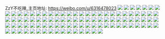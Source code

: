 ZzY不吃辣_主页地址: https://weibo.com/u/6316478023 
![](https://wx4.sinaimg.cn/mw2000/006TtitNly1h916ixcdy4j30jv08tmya.jpg) 
![](https://wx4.sinaimg.cn/mw2000/006TtitNly1h90ym95x0nj34mo334qv6.jpg) 
![](https://wx4.sinaimg.cn/mw2000/006TtitNly1h90ym1wsebj34mo334e83.jpg) 
![](https://wx4.sinaimg.cn/mw2000/006TtitNly1h90ymgvkuij34mo334kjo.jpg) 
![](https://wx4.sinaimg.cn/mw2000/006TtitNly1h90ymptkqzj34mo3344qu.jpg) 
![](https://wx4.sinaimg.cn/mw2000/006TtitNly1h90ymhb6rqj30mu0eutbt.jpg) 
![](https://wx4.sinaimg.cn/mw2000/006TtitNly1h90ymjprgrj34mo334kjm.jpg) 
![](https://wx4.sinaimg.cn/mw2000/006TtitNly1h8t2b3z2f0j30n01dsguf.jpg) 
![](https://wx4.sinaimg.cn/mw2000/006TtitNly1h8np2cq5i3j3104095n08.jpg) 
![](https://wx4.sinaimg.cn/mw2000/006TtitNly1h8jm4mqr6qj30ku0e50tk.jpg) 
![](https://wx4.sinaimg.cn/mw2000/006TtitNly1h8jm4mepmwj32802yo4qr.jpg) 
![](https://wx4.sinaimg.cn/mw2000/006TtitNly1h8imydul7pj30k017bdj9.jpg) 
![](https://wx4.sinaimg.cn/mw2000/006TtitNly1h8gr5enxfxj30mm17n791.jpg) 
![](https://wx4.sinaimg.cn/mw2000/006TtitNly1h8gr5evgn8j30n017jn1k.jpg) 
![](https://wx4.sinaimg.cn/mw2000/006TtitNly1h8gr5t7avcj30n015ladt.jpg) 
![](https://wx4.sinaimg.cn/mw2000/006TtitNly1h8gr5th0f8j30mq0zs778.jpg) 
![](https://wx4.sinaimg.cn/mw2000/006TtitNly1h8gkzyzee6j30u01uo7b0.jpg) 
![](https://wx4.sinaimg.cn/mw2000/006TtitNly1h8gk6vd72aj30fi02fdg2.jpg) 
![](https://wx4.sinaimg.cn/mw2000/006TtitNly1h8ey6nwiomj30j30d7abo.jpg) 
![](https://wx4.sinaimg.cn/mw2000/006TtitNly1h8eefpr4ufj30m6163wgr.jpg) 
![](https://wx4.sinaimg.cn/mw2000/006TtitNly1h8ajvtprmbj30k00zk773.jpg) 
![](https://wx4.sinaimg.cn/mw2000/006TtitNly1h88gzu11qsj30n01ds431.jpg) 
![](https://wx4.sinaimg.cn/mw2000/006TtitNly1h88gzu7706j30b408caah.jpg) 
![](https://wx4.sinaimg.cn/mw2000/006TtitNly1h88gzulhjlj30n01dsjw3.jpg) 
![](https://wx4.sinaimg.cn/mw2000/006TtitNly1h8796hke33j30n01ds190.jpg) 
![](https://wx4.sinaimg.cn/mw2000/006TtitNly1h8799x60uwj30mz0vwacv.jpg) 
![](https://wx4.sinaimg.cn/mw2000/006TtitNly1h87963q73rj30n01dsn13.jpg) 
![](https://wx4.sinaimg.cn/mw2000/006TtitNly1h879659leoj30u01t07an.jpg) 
![](https://wx4.sinaimg.cn/mw2000/006TtitNly1h87965qsiij31be0zkjvu.jpg) 
![](https://wx4.sinaimg.cn/mw2000/006TtitNly1h8796m0sr5j32c0340hdv.jpg) 
![](https://wx4.sinaimg.cn/mw2000/006TtitNly1h8796n66ibj30jv0pzn03.jpg) 
![](https://wx4.sinaimg.cn/mw2000/006TtitNly1h86vb5npzhj30mz13942f.jpg) 
![](https://wx4.sinaimg.cn/mw2000/006TtitNly1h83wu6yjitj30gv0skjuk.jpg) 
![](https://wx4.sinaimg.cn/mw2000/006TtitNly1h83wuiylzqj30m609vac2.jpg) 
![](https://wx4.sinaimg.cn/mw2000/006TtitNly1h83np4ly8rj31ds0n0dwa.jpg) 
![](https://wx4.sinaimg.cn/mw2000/006TtitNly1h83np5kpb5j31ds0n0nnh.jpg) 
![](https://wx4.sinaimg.cn/mw2000/006TtitNly1h83np409pej31ds0n0qjb.jpg) 
![](https://wx4.sinaimg.cn/mw2000/006TtitNly1h83crhkqzgj35pk310u12.jpg) 
![](https://wx4.sinaimg.cn/mw2000/006TtitNly1h7zc2h9byjj30a6053weo.jpg) 
![](https://wx4.sinaimg.cn/mw2000/006TtitNly1h7zc45ovlcj30iz0bs0ts.jpg) 
![](https://wx4.sinaimg.cn/mw2000/006TtitNly1h7zc45uiwsj30jo0jx401.jpg) 
![](https://wx4.sinaimg.cn/mw2000/006TtitNly1h7xv3ychekj32c03401kx.jpg) 
![](https://wx4.sinaimg.cn/mw2000/006TtitNly1h7uogpdtxnj30n01ds43p.jpg) 
![](https://wx4.sinaimg.cn/mw2000/006TtitNly1h7uhvfdvkxj30n00df768.jpg) 
![](https://wx4.sinaimg.cn/mw2000/006TtitNly1h7sf3pec8vj32c0340hdu.jpg) 
![](https://wx4.sinaimg.cn/mw2000/006TtitNly1h7se7muezgj30n01ds7r9.jpg) 
![](https://wx4.sinaimg.cn/mw2000/006TtitNly1h7se7nks0wj30n01ds1hq.jpg) 
![](https://wx4.sinaimg.cn/mw2000/006TtitNly1h7r78eur44j32yg2bze81.jpg) 
![](https://wx4.sinaimg.cn/mw2000/006TtitNly1h7r780xkznj32c0340kjl.jpg) 
![](https://wx4.sinaimg.cn/mw2000/006TtitNly1h7mjuomfsbj30u00q8dk8.jpg) 
![](https://wx4.sinaimg.cn/mw2000/006TtitNly1h7j1lvtkiyj30ig0hst9y.jpg) 
![](https://wx4.sinaimg.cn/mw2000/006TtitNly1h7ejgoa64yj33402c04qr.jpg) 
![](https://wx4.sinaimg.cn/mw2000/006TtitNly1h79wr61iy0j30qa1arn1z.jpg) 
![](https://wx4.sinaimg.cn/mw2000/006TtitNly1h79wr5vdgdj30u01hcwj8.jpg) 
![](https://wx4.sinaimg.cn/mw2000/006TtitNly1h78dno7wq9j30p60j7q5u.jpg) 
![](https://wx4.sinaimg.cn/mw2000/006TtitNly1h76cahlbysj34mo3344qr.jpg) 
![](https://wx4.sinaimg.cn/mw2000/006TtitNly1h76caj5xnwj30u0140tq6.jpg) 
![](https://wx4.sinaimg.cn/mw2000/006TtitNly1h76cbbuxuoj34mo334b29.jpg) 
![](https://wx4.sinaimg.cn/mw2000/006TtitNly1h76cbe6yzuj34mo3347qq.jpg) 
![](https://wx4.sinaimg.cn/mw2000/006TtitNly1h76cbknimfj34mo334u0y.jpg) 
![](https://wx4.sinaimg.cn/mw2000/006TtitNly1h76cbhqh8rj33344mo4qq.jpg) 
![](https://wx4.sinaimg.cn/mw2000/006TtitNly1h756mjumjaj30s4101dgm.jpg) 
![](https://wx4.sinaimg.cn/mw2000/006TtitNly1h71pr1vi95j30ui0u0diw.jpg) 
![](https://wx4.sinaimg.cn/mw2000/006TtitNly1h71pr70mmuj30xo0u0gmr.jpg) 
![](https://wx4.sinaimg.cn/mw2000/006TtitNly1h71pr6estgj30u010yqbs.jpg) 
![](https://wx4.sinaimg.cn/mw2000/006TtitNly1h6zhw7ihntj31sc2dshdt.jpg) 
![](https://wx4.sinaimg.cn/mw2000/006TtitNly1h6z167pmr8j30k00i2wff.jpg) 
![](https://wx4.sinaimg.cn/mw2000/006TtitNly1h6x6vig26rj33402c0npd.jpg) 
![](https://wx4.sinaimg.cn/mw2000/006TtitNly1h6sh9ch471j30q507pdje.jpg) 
![](https://wx4.sinaimg.cn/mw2000/006TtitNly1h6rdxowktoj30k50tyn4k.jpg) 
![](https://wx4.sinaimg.cn/mw2000/006TtitNly1h6rduzokguj30mi0u0tgw.jpg) 
![](https://wx4.sinaimg.cn/mw2000/006TtitNly1h6qb1rx2r1j31l90zjtab.jpg) 
![](https://wx4.sinaimg.cn/mw2000/006TtitNly1h6p2axcnw8j30sg0sg78p.jpg) 
![](https://wx4.sinaimg.cn/mw2000/006TtitNly1h6p2cits4ij30ku0ju406.jpg) 
![](https://wx4.sinaimg.cn/mw2000/006TtitNly1h6jgb71mxpj30qo0qo0uz.jpg) 
![](https://wx4.sinaimg.cn/mw2000/006TtitNly1h6i2hi3q71j30qo0qogm4.jpg) 
![](https://wx4.sinaimg.cn/mw2000/006TtitNly1h6fsahtqhlj30qo0qotay.jpg) 
![](https://wx4.sinaimg.cn/mw2000/006TtitNly1h6erln8w07j30qo0qodgc.jpg) 
![](https://wx4.sinaimg.cn/mw2000/006TtitNly1h6degzricrj30jl1bv3zo.jpg) 
![](https://wx4.sinaimg.cn/mw2000/006TtitNly1h6degzx70zj30jg17jwh2.jpg) 
![](https://wx4.sinaimg.cn/mw2000/006TtitNly1h6degzjeqgj30ja17xwf5.jpg) 
![](https://wx4.sinaimg.cn/mw2000/006TtitNly1h6b6yv3aivj30qo0qodgc.jpg) 
![](https://wx4.sinaimg.cn/mw2000/006TtitNly1h68a42x6m7j30wi1yc4fn.jpg) 
![](https://wx4.sinaimg.cn/mw2000/006TtitNly1h67mpp4g1xj30u0140tk1.jpg) 
![](https://wx4.sinaimg.cn/mw2000/006TtitNly1h67mpdzdysj31hc0nzwgh.jpg) 
![](https://wx4.sinaimg.cn/mw2000/006TtitNly1h66f20l0ayj30zk1bemzb.jpg) 
![](https://wx4.sinaimg.cn/mw2000/006TtitNly1h66f20dlsyj30zk1beq75.jpg) 
![](https://wx4.sinaimg.cn/mw2000/006TtitNly1h66f20vjt1j31be0zkn1l.jpg) 
![](https://wx4.sinaimg.cn/mw2000/006TtitNly1h66f215bpmj31be0zk406.jpg) 
![](https://wx4.sinaimg.cn/mw2000/006TtitNly1h631llro8oj313s0qmabi.jpg) 
![](https://wx4.sinaimg.cn/mw2000/006TtitNly1h61tgnpolaj30hm0fl764.jpg) 
![](https://wx4.sinaimg.cn/mw2000/006TtitNly1h61ti69rztj30n01ds795.jpg) 
![](https://wx4.sinaimg.cn/mw2000/006TtitNly1h61fkfsn1uj30st1f7th5.jpg) 
![](https://wx4.sinaimg.cn/mw2000/006TtitNly1h61fkgd9u3j30ok17pgo8.jpg) 
![](https://wx4.sinaimg.cn/mw2000/006TtitNly1h5uxbh9q6bj30uk3o97wi.jpg) 
![](https://wx4.sinaimg.cn/mw2000/006TtitNly1h5s5klr1cyj30n01ds41v.jpg) 
![](https://wx4.sinaimg.cn/mw2000/006TtitNly1h5mun18ecdj30ma18aaen.jpg) 
![](https://wx4.sinaimg.cn/mw2000/006TtitNly1h5j0ysqqjnj30tw13w7k4.jpg) 
